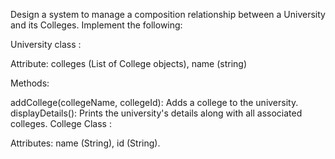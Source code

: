 Design a system to manage a composition relationship between a University and its Colleges. Implement the following:

University class :

Attribute: colleges (List of College objects), name (string)

Methods:

addCollege(collegeName, collegeId): Adds a college to the university.
displayDetails(): Prints the university's details along with all associated colleges.
College Class :

Attributes: name (String), id (String).
